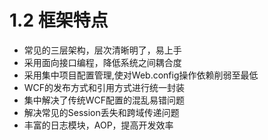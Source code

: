 # 1.2 框架特点
* 常见的三层架构，层次清晰明了，易上手
* 采用面向接口编程，降低系统之间耦合度
* 采用集中项目配置管理,使对Web.config操作依赖削弱至最低
* WCF的发布方式和引用方式进行统一封装
* 集中解决了传统WCF配置的混乱易错问题
* 解决常见的Session丢失和跨域传递问题
* 丰富的日志模块，AOP，提高开发效率



